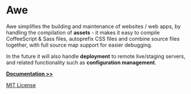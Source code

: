 # Awe

Awe simplifies the building and maintenance of websites / web apps, by handling the compilation of **assets** - it makes it easy to compile CoffeeScript & Sass files, autoprefix CSS files and combine source files together, with full source map support for easier debugging.

In the future it will also handle **deployment** to remote live/staging servers, and related functionality such as **configuration management**.

**[Documentation >>](http://awe.alberon.co.uk/)**

[MIT License](docs/license.rst)
